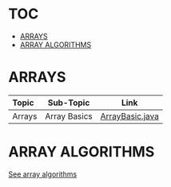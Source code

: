
# TOC

- [ARRAYS](#ARRAYS)
- [ARRAY ALGORITHMS](#ARRAY-ALGORITHMS)

# ARRAYS

Topic | Sub-Topic | Link 
:-- | :--: | :--: 
Arrays | Array Basics | [ArrayBasic.java](./ArrayBasic.java)

# ARRAY ALGORITHMS
[See array algorithms](./ALGORITHMS/ALGORITHMS.md)


